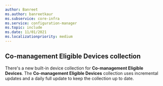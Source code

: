 ```yaml
---
author: Banreet
ms.author: banreetkaur
ms.subservice: core-infra
ms.service: configuration-manager
ms.topic: include
ms.date: 11/01/2021
ms.localizationpriority: medium
---
```

## <a name="bkmk_co-management"></a> Co-management Eligible Devices collection
<!--12377291-->
There's a new built-in device collection for **Co-management Eligible Devices**. The **Co-management Eligible Devices** collection uses incremental updates and a daily full update to keep the collection up to date.

